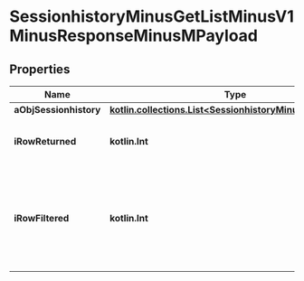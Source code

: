 
# SessionhistoryMinusGetListMinusV1MinusResponseMinusMPayload

## Properties
Name | Type | Description | Notes
------------ | ------------- | ------------- | -------------
**aObjSessionhistory** | [**kotlin.collections.List&lt;SessionhistoryMinusListElement&gt;**](SessionhistoryMinusListElement.md) |  | 
**iRowReturned** | **kotlin.Int** | The number of rows returned | 
**iRowFiltered** | **kotlin.Int** | The number of rows matching your filters (if any) or the total number of rows | 




